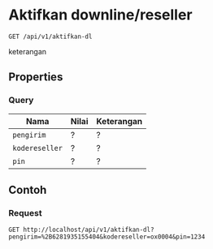 # Aktifkan downline/reseller
```http
GET /api/v1/aktifkan-dl
```
keterangan
## Properties
### Query
Nama  | Nilai | Keterangan
--- | --- | ---
<code>pengirim</code> | ? | ?
<code>kodereseller</code> | ? | ?
<code>pin</code> | ? | ?

## Contoh

### Request
```http
GET http://localhost/api/v1/aktifkan-dl?pengirim=%2B6281935155404&kodereseller=ox0004&pin=1234
```
